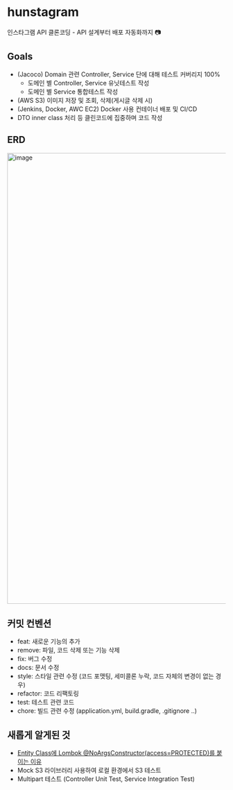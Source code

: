 # hunstagram
인스타그램 API 클론코딩 - API 설계부터 배포 자동화까지 📷

## Goals
- (Jacoco) Domain 관련 Controller, Service 단에 대해 테스트 커버리지 100%
  - 도메인 별 Controller, Service 유닛테스트 작성
  - 도메인 별 Service 통합테스트 작성
- (AWS S3) 이미지 저장 및 조회, 삭제(게시글 삭제 시)
- (Jenkins, Docker, AWC EC2) Docker 사용 컨테이너 배포 및 CI/CD
- DTO inner class 처리 등 클린코드에 집중하며 코드 작성

## ERD
<img width="1039" alt="image" src="https://user-images.githubusercontent.com/71416677/201517254-9b72c7bc-1cf1-454a-99e9-b0bf190a96cd.png">


## 커밋 컨벤션
- feat: 새로운 기능의 추가
- remove: 파일, 코드 삭제 또는 기능 삭제
- fix: 버그 수정
- docs: 문서 수정
- style: 스타일 관련 수정 (코드 포맷팅, 세미콜론 누락, 코드 자체의 변경이 없는 경우)
- refactor: 코드 리팩토링
- test: 테스트 관련 코드
- chore: 빌드 관련 수정 (application.yml, build.gradle, .gitignore ..)

## 새롭게 알게된 것
- [Entity Class에 Lombok @NoArgsConstructor(access=PROTECTED)를 붙이는 이유](https://hungseong.tistory.com/70)
- Mock S3 라이브러리 사용하여 로컬 환경에서 S3 테스트
- Multipart 테스트 (Controller Unit Test, Service Integration Test)
